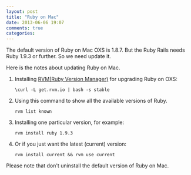 ```yaml
---
layout: post
title: "Ruby on Mac"
date: 2013-06-06 19:07
comments: true
categories: 
---
```

The default version of Ruby on Mac OXS is 1.8.7. But the Ruby Rails needs Ruby 1.9.3 or further. So we need update it.

Here is the notes about updating Ruby on Mac.
<!-- more -->
1. Installing [RVM(Ruby Version Manager)](https://rvm.io/) for upgrading Ruby on OXS:
    <pre><code>\curl -L get.rvm.io | bash -s stable</code></pre>
3. Using this command to show all the available versions of Ruby.
    <pre><code>rvm list known</code></pre>
4. Installing one particular version, for example:
    <pre><code>rvm install ruby 1.9.3</code></pre>
5. Or if you just want the latest (current) version:
    <pre><code>rvm install current && rvm use current</code></pre>

Please note that don't uninstall the default version of Ruby on Mac.
